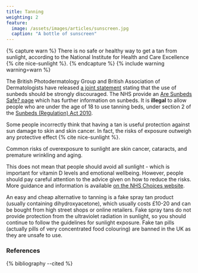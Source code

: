 ```yaml
---
title: Tanning
weighting: 2
feature:
  image: /assets/images/articles/sunscreen.jpg
  caption: "A bottle of sunscreen"
---
```


{% capture warn %}
There is no safe or healthy way to get a tan from sunlight, according to the  National Institute for Health and Care Excellence {% cite nice-sunlight %}.
{% endcapture %}
{% include warning warning=warn %}

The British Photodermatology Group and British Association of Dermatologists have released [a joint statement](http://www.bad.org.uk/for-the-public/skin-cancer/sunbeds) stating that the use of sunbeds should be strongly discouraged. The NHS provide an [Are Sunbeds Safe? page](http://www.nhs.uk/chq/pages/852.aspx) which has further information on sunbeds. It is **illegal** to allow people who are under the age of 18 to use tanning beds, under section 2 of the [Sunbeds (Regulation) Act 2010](http://www.legislation.gov.uk/ukpga/2010/20/section/2).

Some people incorrectly think that having a tan is useful protection against sun damage to skin and skin cancer. In fact, the risks of exposure outweigh any protective effect {% cite nice-sunlight %}.

Common risks of overexposure to sunlight are skin cancer, cataracts, and premature wrinkling and aging.

This does not mean that people should avoid all sunlight - which is important for vitamin D levels and emotional wellbeing. However, people should pay careful attention to the advice given on how to reduce the risks. More guidance and information is available [on the NHS Choices website](http://www.nhs.uk/Livewell/skin/Pages/Sunsafe.aspx).

An easy and cheap alternative to tanning is a fake spray tan product (usually containing dihydroxyacetone), which usually costs £10-20 and can be bought from high street shops or online retailers. Fake spray tans do not provide protection from the ultraviolet radiation in sunlight, so you should continue to follow the guidelines for sunlight exposure. Fake tan pills (actually pills of very concentrated food colouring) are banned in the UK as they are unsafe to use.

### References

{% bibliography --cited %}